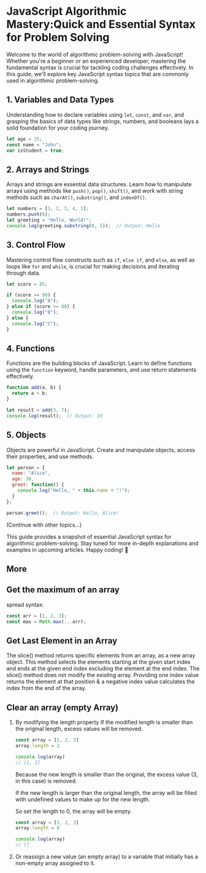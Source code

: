 

# JavaScript Algorithmic Mastery:Quick and Essential Syntax for Problem Solving

Welcome to the world of algorithmic problem-solving with JavaScript! Whether you're a beginner or an experienced developer, mastering the fundamental syntax is crucial for tackling coding challenges effectively. In this guide, we'll explore key JavaScript syntax topics that are commonly used in algorithmic problem-solving.

## 1. Variables and Data Types

Understanding how to declare variables using `let`, `const`, and `var`, and grasping the basics of data types like strings, numbers, and booleans lays a solid foundation for your coding journey.

```javascript
let age = 25;
const name = "John";
var isStudent = true;
```

## 2. Arrays and Strings

Arrays and strings are essential data structures. Learn how to manipulate arrays using methods like `push()`, `pop()`, `shift()`, and work with string methods such as `charAt()`, `substring()`, and `indexOf()`.

```javascript
let numbers = [1, 2, 3, 4, 5];
numbers.push(6);
let greeting = "Hello, World!";
console.log(greeting.substring(0, 5));  // Output: Hello
```

## 3. Control Flow

Mastering control flow constructs such as `if`, `else if`, and `else`, as well as loops like `for` and `while`, is crucial for making decisions and iterating through data.

```javascript
let score = 85;

if (score >= 90) {
  console.log("A");
} else if (score >= 80) {
  console.log("B");
} else {
  console.log("C");
}
```

## 4. Functions

Functions are the building blocks of JavaScript. Learn to define functions using the `function` keyword, handle parameters, and use return statements effectively.

```javascript
function add(a, b) {
  return a + b;
}

let result = add(3, 7);
console.log(result);  // Output: 10
```

## 5. Objects

Objects are powerful in JavaScript. Create and manipulate objects, access their properties, and use methods.

```javascript
let person = {
  name: "Alice",
  age: 30,
  greet: function() {
    console.log("Hello, " + this.name + "!");
  }
};

person.greet();  // Output: Hello, Alice!
```

(Continue with other topics...)

This guide provides a snapshot of essential JavaScript syntax for algorithmic problem-solving. Stay tuned for more in-depth explanations and examples in upcoming articles. Happy coding! 🚀

## More

## Get the maximum of an array
  spread syntax:
  ```javascript
  const arr = [1, 2, 3];
  const max = Math.max(...arr);

  ```

## Get Last Element in an Array
  The slice() method returns specific elements from an array, as a new array object. This method selects the elements starting at the given start index and ends at the given end index excluding the element at the end index. The slice() method does not modify the existing array. Providing one index value returns the element at that position & a negative index value calculates the index from the end of the array.

## Clear an array (empty Array)
  
1. By modifying the length property
    If the modified length is smaller than the original length, excess values will be removed. 
    ```js
    const array = [1, 2, 3]
    array.length = 2

    console.log(array)
    // [1, 2]
    ```
    Because the new length is smaller than the original, the excess value (3, in this case) is removed.

    If the new length is larger than the original length, the array will be filled with undefined values to make up for the new length.

    So set the length to 0, the array will be empty.
    ```js
    const array = [1, 2, 3]
    array.length = 0

    console.log(array)
    // []
    ```
2. Or reassign a new value (an empty array) to a variable that initially has a non-empty array assigned to it.
